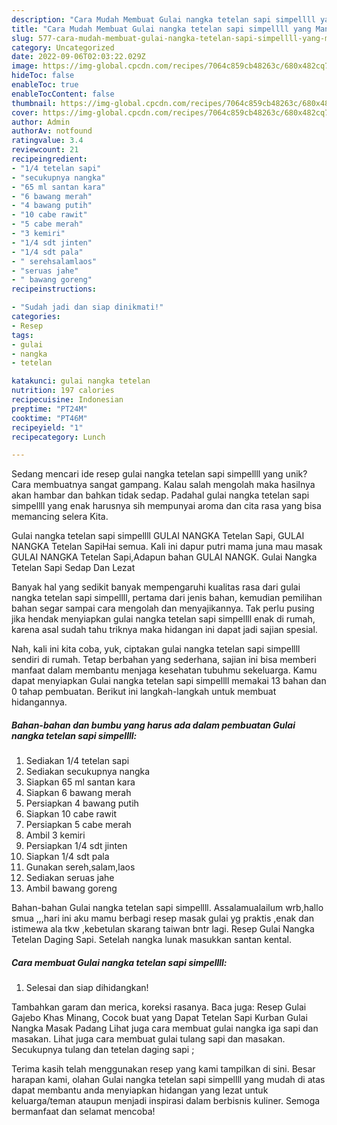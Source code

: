 ```yaml
---
description: "Cara Mudah Membuat Gulai nangka tetelan sapi simpellll yang Mantap"
title: "Cara Mudah Membuat Gulai nangka tetelan sapi simpellll yang Mantap"
slug: 577-cara-mudah-membuat-gulai-nangka-tetelan-sapi-simpellll-yang-mantap
category: Uncategorized
date: 2022-09-06T02:03:22.029Z
image: https://img-global.cpcdn.com/recipes/7064c859cb48263c/680x482cq70/gulai-nangka-tetelan-sapi-simpellll-foto-resep-utama.jpg
hideToc: false
enableToc: true
enableTocContent: false
thumbnail: https://img-global.cpcdn.com/recipes/7064c859cb48263c/680x482cq70/gulai-nangka-tetelan-sapi-simpellll-foto-resep-utama.jpg
cover: https://img-global.cpcdn.com/recipes/7064c859cb48263c/680x482cq70/gulai-nangka-tetelan-sapi-simpellll-foto-resep-utama.jpg
author: Admin
authorAv: notfound
ratingvalue: 3.4
reviewcount: 21
recipeingredient:
- "1/4 tetelan sapi"
- "secukupnya nangka"
- "65 ml santan kara"
- "6 bawang merah"
- "4 bawang putih"
- "10 cabe rawit"
- "5 cabe merah"
- "3 kemiri"
- "1/4 sdt jinten"
- "1/4 sdt pala"
- " serehsalamlaos"
- "seruas jahe"
- " bawang goreng"
recipeinstructions:

- "Sudah jadi dan siap dinikmati!"
categories:
- Resep
tags:
- gulai
- nangka
- tetelan

katakunci: gulai nangka tetelan 
nutrition: 197 calories
recipecuisine: Indonesian
preptime: "PT24M"
cooktime: "PT46M"
recipeyield: "1"
recipecategory: Lunch

---
```





Sedang mencari ide resep gulai nangka tetelan sapi simpellll yang unik? Cara membuatnya sangat gampang. Kalau salah mengolah maka hasilnya akan hambar dan bahkan tidak sedap. Padahal gulai nangka tetelan sapi simpellll yang enak harusnya sih mempunyai aroma dan cita rasa yang bisa memancing selera Kita.





Gulai nangka tetelan sapi simpellll GULAI NANGKA Tetelan Sapi, GULAI NANGKA Tetelan SapiHai semua. Kali ini dapur putri mama juna mau masak GULAI NANGKA Tetelan Sapi,Adapun bahan GULAI NANGK. Gulai Nangka Tetelan Sapi Sedap Dan Lezat

Banyak hal yang sedikit banyak mempengaruhi kualitas rasa dari gulai nangka tetelan sapi simpellll, pertama dari jenis bahan, kemudian pemilihan bahan segar sampai cara mengolah dan menyajikannya. Tak perlu pusing jika hendak menyiapkan gulai nangka tetelan sapi simpellll enak di rumah, karena asal sudah tahu triknya maka hidangan ini dapat jadi sajian spesial.






Nah, kali ini kita coba, yuk, ciptakan gulai nangka tetelan sapi simpellll sendiri di rumah. Tetap berbahan yang sederhana, sajian ini bisa memberi manfaat dalam membantu menjaga kesehatan tubuhmu sekeluarga. Kamu dapat menyiapkan Gulai nangka tetelan sapi simpellll memakai 13 bahan dan 0 tahap pembuatan. Berikut ini langkah-langkah untuk membuat hidangannya.

<!--inarticleads1-->

##### Bahan-bahan dan bumbu yang harus ada dalam pembuatan Gulai nangka tetelan sapi simpellll:

1. Sediakan 1/4 tetelan sapi
1. Sediakan secukupnya nangka
1. Siapkan 65 ml santan kara
1. Siapkan 6 bawang merah
1. Persiapkan 4 bawang putih
1. Siapkan 10 cabe rawit
1. Persiapkan 5 cabe merah
1. Ambil 3 kemiri
1. Persiapkan 1/4 sdt jinten
1. Siapkan 1/4 sdt pala
1. Gunakan  sereh,salam,laos
1. Sediakan seruas jahe
1. Ambil  bawang goreng


Bahan-bahan Gulai nangka tetelan sapi simpellll. Assalamualailum wrb,hallo smua ,,,hari ini aku mamu berbagi resep masak gulai yg praktis ,enak dan istimewa ala tkw ,kebetulan skarang taiwan bntr lagi. Resep Gulai Nangka Tetelan Daging Sapi. Setelah nangka lunak masukkan santan kental. 

<!--inarticleads2-->

##### Cara membuat Gulai nangka tetelan sapi simpellll:


1. Selesai dan siap dihidangkan!

Tambahkan garam dan merica, koreksi rasanya. Baca juga: Resep Gulai Gajebo Khas Minang, Cocok buat yang Dapat Tetelan Sapi Kurban Gulai Nangka Masak Padang Lihat juga cara membuat gulai nangka iga sapi dan masakan. Lihat juga cara membuat gulai tulang sapi dan masakan. Secukupnya tulang dan tetelan daging sapi ; 

Terima kasih telah menggunakan resep yang kami tampilkan di sini. Besar harapan kami, olahan Gulai nangka tetelan sapi simpellll yang mudah di atas dapat membantu anda menyiapkan hidangan yang lezat untuk keluarga/teman ataupun menjadi inspirasi dalam berbisnis kuliner. Semoga bermanfaat dan selamat mencoba!
